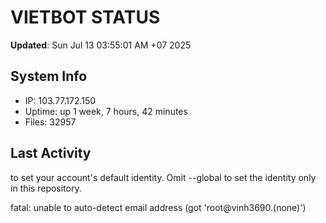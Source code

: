 # VIETBOT STATUS
**Updated**: Sun Jul 13 03:55:01 AM +07 2025

## System Info
- IP: 103.77.172.150
- Uptime: up 1 week, 7 hours, 42 minutes
- Files: 32957

## Last Activity

to set your account's default identity.
Omit --global to set the identity only in this repository.

fatal: unable to auto-detect email address (got 'root@vinh3690.(none)')
